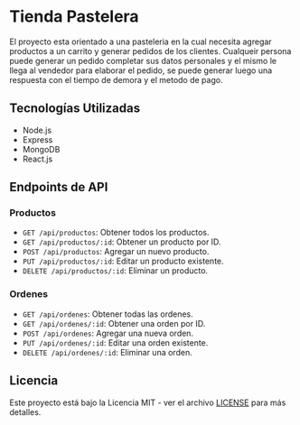 # Tienda Pastelera

El proyecto esta orientado a una pasteleria en la cual necesita agregar productos a un carrito y generar pedidos de los clientes. Cualqueir persona puede generar un pedido completar sus datos personales y el mismo le llega al vendedor para elaborar el pedido, se puede generar luego una respuesta con el tiempo de demora y el metodo de pago.

## Tecnologías Utilizadas

- Node.js
- Express
- MongoDB
- React.js


## Endpoints de API

### Productos

- `GET /api/productos`: Obtener todos los productos.
- `GET /api/productos/:id`: Obtener un producto por ID.
- `POST /api/productos`: Agregar un nuevo producto.
- `PUT /api/productos/:id`: Editar un producto existente.
- `DELETE /api/productos/:id`: Eliminar un producto.

### Ordenes

- `GET /api/ordenes`: Obtener todas las ordenes.
- `GET /api/ordenes/:id`: Obtener una orden por ID.
- `POST /api/ordenes`: Agregar una nueva orden.
- `PUT /api/ordenes/:id`: Editar una orden existente.
- `DELETE /api/ordenes/:id`: Eliminar una orden.


## Licencia

Este proyecto está bajo la Licencia MIT - ver el archivo [LICENSE](LICENSE) para más detalles.
